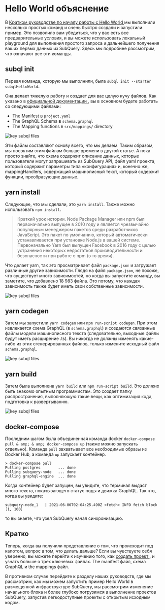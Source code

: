 # Hello World объяснение

В [ Кратком руководстве по началу работы с Hello World ](helloworld-localhost.md) мы выполнили несколько простых команд и очень быстро создали и запустили пример. Это позволило вам убедиться, что у вас есть все предварительные условия, и вы можете использовать локальный playground для выполнения простого запроса и дальнейшего получения ваших первых данных из SubQuery. Здесь мы подробнее рассмотрим, что означают все эти команды.

## subql init

Первая команда, которую мы выполнили, была ` subql init --starter subqlHelloWorld `.

Она делает тяжелую работу и создает для вас целую кучу файлов. Как указано в [ официальной документации ](quickstart.md#configure-and-build-the-starter-project), вы в основном будете работать со следующими файлами:

- The Manifest в `project.yaml`
- The GraphQL Schema в `schema.graphql`
- The Mapping functions в `src/mappings/` directory

![key subql files](/assets/img/main_subql_files.png)

Эти файлы составляют основу всего, что мы делаем. Таким образом, мы посвятим этим файлам больше времени в другой статье. А пока просто знайте, что схема содержит описание данных, которые пользователи могут запрашивать из SubQuery API, файл yaml проекта, который содержит параметры типа «конфигурация» и, конечно же, mappingHandlers, содержащий машинописный текст, который содержит функции, преобразующие данные.

## yarn install

Следующее, что мы сделали, это `yarn install`. Также можно использовать ` npm install `.

> Краткий урок истории. Node Package Manager или npm был первоначально выпущен в 2010 году и является чрезвычайно популярным менеджером пакетов среди разработчиков JavaScript. Это пакет по умолчанию, который автоматически устанавливается при установке Node.js в вашей системе. Первоначально Yarn был выпущен Facebook в 2016 году с целью устранения некоторых недостатков производительности и безопасности при работе с npm (в то время).

Что делает yarn, так это просматривает файл ` package.json ` и загружает различные другие зависимости. Глядя на файл ` package.json `, не похоже, что существует много зависимостей, но когда вы запустите команду, вы заметите, что добавлено 18 983 файла. Это потому, что каждая зависимость также будет иметь свои собственные зависимости.

![key subql files](/assets/img/dependencies.png)

## yarn codegen

Затем мы запустили ` yarn codegen ` или ` npm run-script codegen `. При этом извлекается схема GraphQL (в ` schema.graphql `) и создаются связанные файлы модели машинописного текста (следовательно, выходные файлы будут иметь расширение .ts). Вы никогда не должны изменять какие-либо из этих сгенерированных файлов, только измените исходный файл ` schema.graphql `.

![key subql files](/assets/img/typescript.png)

## yarn build

Затем была выполнена ` yarn build ` или ` npm run-script build `. Это должно быть знакомо опытным программистам. Это создает папку распространения, выполняющую такие вещи, как оптимизация кода, подготовка к развертыванию.

![key subql files](/assets/img/distribution_folder.png)

## docker-compose

Последним шагом была объединенная команда docker ` docker-compose pull & amp; & amp; docker-compose up ` (также можно запускать отдельно). Команда ` pull ` захватывает все необходимые образы из Docker Hub, а команда ` up ` запускает контейнер.

```shell
> docker-compose pull
Pulling postgres        ... done
Pulling subquery-node   ... done
Pulling graphql-engine  ... done
```

Когда контейнер будет запущен, вы увидите, что терминал выдаст много текста, показывающего статус ноды и движка GraphQL. Так что, когда вы увидите:

```
subquery-node_1   | 2021-06-06T02:04:25.490Z <fetch> INFO fetch block [1, 100]
```

то вы знаете, что узел SubQuery начал синхронизацию.

## Кратко

Теперь, когда вы получили представление о том, что происходит под капотом, вопрос в том, что делать дальше? Если вы чувствуете себя уверенно, вы можете перейти к изучению того, как [ создать проект ](../create/introduction.md), и узнать больше о трех ключевых файлах. The manifest файл, схема GraphQL и the mappings файл.

В противном случае перейдите к разделу наших руководств, где мы рассмотрим, как мы можем запустить пример Hello World в размещенной инфраструктуре SubQuery, мы рассмотрим изменение начального блока и более глубоко погрузимся в выполнение проектов SubQuery, запустив легкодоступные проекты с открытым исходным кодом.

